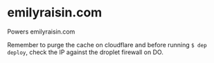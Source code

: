 # emilyraisin.com
Powers emilyraisin.com

Remember to purge the cache on cloudflare and before running `$ dep deploy`, check the IP against the droplet firewall on DO.
